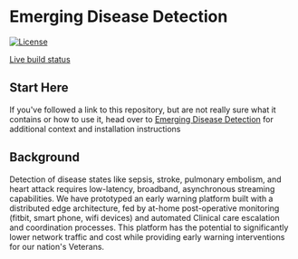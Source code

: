 # Emerging Disease Detection

[![License](https://img.shields.io/badge/License-Apache%202.0-blue.svg)](https://opensource.org/licenses/Apache-2.0)

[Live build status](https://util.hybrid-cloud-patterns.io/dashboard.php?pattern=mcgitops)

## Start Here

If you've followed a link to this repository, but are not really sure what it contains
or how to use it, head over to [Emerging Disease Detection](http://validatedpatterns.io/emerging-disease-detection/)
for additional context and installation instructions

## Background

Detection of disease states like sepsis, stroke, pulmonary embolism, and heart attack requires low-latency, broadband, asynchronous streaming capabilities. We have prototyped an early warning platform built with a distributed edge architecture, fed by at-home post-operative monitoring (fitbit, smart phone, wifi devices) and automated Clinical care escalation and coordination processes. This platform has the potential to significantly lower network traffic and cost while providing early warning interventions for our nation's Veterans.
